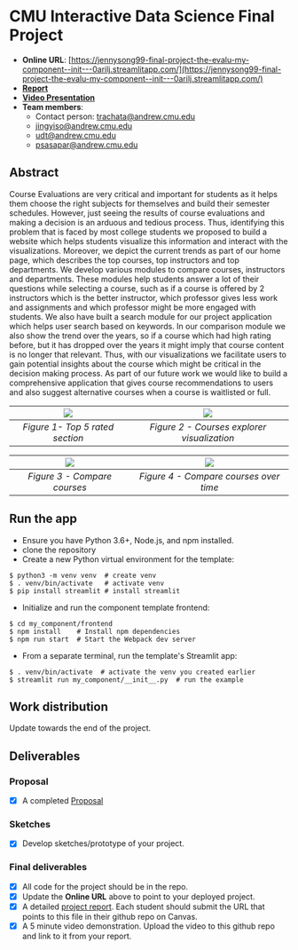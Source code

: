 # CMU Interactive Data Science Final Project

- **Online URL**: [https://jennysong99-final-project-the-evalu-my-component--init---0arilj.streamlitapp.com/](https://jennysong99-final-project-the-evalu-my-component--init---0arilj.streamlitapp.com/)
- [**Report**](Report.md)
- [**Video Presentation**](https://drive.google.com/file/d/1wZm0hQv7E3lZ9IOPLl0j1T_6UTphbapW/view?usp=sharing)
- **Team members**:
  - Contact person: trachata@andrew.cmu.edu
  - jingyiso@andrew.cmu.edu
  - udt@andrew.cmu.edu
  - psasapar@andrew.cmu.edu

## Abstract

Course Evaluations are very critical and important for students as it helps them choose the right subjects for themselves and build their semester schedules. However, just seeing the results of course evaluations and making a decision is an arduous and tedious process. Thus, identifying this problem that is faced by most college students we proposed to build a website which helps students visualize this information and interact with the visualizations. Moreover, we depict the current trends as part of our home page, which describes the top courses, top instructors and top departments. We develop various modules to compare courses, instructors and departments. These modules help students answer a lot of their questions while selecting a course, such as if a course is offered by 2 instructors which is the better instructor, which professor gives less work and assignments and which professor might be more engaged with students. We also have built a search module for our project application which helps user search based on keywords. In our comparison module we also show the trend over the years, so if a course which had high rating before, but it has dropped over the years it might imply that course content is no longer that relevant. Thus, with our visualizations we facilitate users to gain potential insights about the course which might be critical in the decision making process. As part of our future work we would like to build a comprehensive application that gives course recommendations to users and also suggest alternative courses when a course is waitlisted or full.


![](images/homepage-toprated.png) |  ![](images/homepage-explorer.png)
:--------------------------------:|:-----------------------------------:
_Figure 1- Top 5 rated section_   |  _Figure 2 - Courses explorer visualization_

![](images/compare-compare.png) |  ![](images/compare-progress.png)
:------------------------------:|:---------------------------------:
_Figure 3 - Compare courses_    |  _Figure 4 - Compare courses over time_

## Run the app

- Ensure you have Python 3.6+, Node.js, and npm installed.
- clone the repository
- Create a new Python virtual environment for the template:

```
$ python3 -m venv venv  # create venv
$ . venv/bin/activate   # activate venv
$ pip install streamlit # install streamlit
```

- Initialize and run the component template frontend:

```
$ cd my_component/frontend
$ npm install    # Install npm dependencies
$ npm run start  # Start the Webpack dev server
```

- From a separate terminal, run the template's Streamlit app:

```
$ . venv/bin/activate  # activate the venv you created earlier
$ streamlit run my_component/__init__.py  # run the example
```

## Work distribution

Update towards the end of the project.

## Deliverables

### Proposal

- [x] A completed [Proposal](https://github.com/CMU-IDS-2022/final-project-the-evaluators/blob/main/Proposal.md)

### Sketches

- [x] Develop sketches/prototype of your project.

### Final deliverables

- [x] All code for the project should be in the repo.
- [x] Update the **Online URL** above to point to your deployed project.
- [x] A detailed [project report](Report.md). Each student should submit the URL that points to this file in their github repo on Canvas.
- [x] A 5 minute video demonstration. Upload the video to this github repo and link to it from your report.

